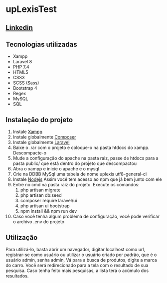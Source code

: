# upLexisTest

## [Linkedin](http://www.linkedin.com/in/nicolas-yomaha)

## Tecnologias utilizadas

* Xampp
* Laravel 8
* PHP 7.4
* HTML5
* CSS3 
* SCSS (Sass)
* Bootstrap 4
* Regex
* MySQL
* SQL

## Instalação do projeto

1. Instale [Xampp](https://www.apachefriends.org/es/index.html)
1. Instale globalmente [Composer](https://getcomposer.org)
1. Instale globalmente [Laravel](https://laravel.com/docs/8.x#initial-configuration) 
1. Baixe o .rar com o projeto e coloque-o na pasta htdocs do xampp. Descompacte-o
1. Mude a configuração do apache na pasta raiz, passe de htdocs para a pasta public/ que está dentro do projeto que descompactou
1. Abra o xampp e inicie o apache e o mysql
1. Crie na DDBB MySql uma tabela de nome uplexis utf8-general-ci
1. Instale [Nodejs](https://nodejs.org) Assim você tem acesso ao npm que já bem junto com ele
1. Entre no cmd na pasta raiz do projeto. Execute os comandos: 
    1. php artisan migrate
    1. php artisan db:seed
    1. composer require laravel/ui
    1. php artisan ui bootstrap
    1. npm install && npm run dev
1. Caso você tenha algum problema de configuração, você pode verificar o archivo .env do projeto

## Utilização

Para utilizá-lo, basta abrir um navegador, digitar localhost como url, registrar-se como usuário ou utilizar o usuário criado por padrão, que é o usuário admin, senha admin, Vá para a busca de produtos, digite a marca do carro. Você será redirecionado para a tela com o resultado de sua pesquisa. Caso tenha feito mais pesquisas, a lista terá o acúmulo dos resultados.
